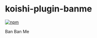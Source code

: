 # koishi-plugin-banme

[![npm](https://img.shields.io/npm/v/koishi-plugin-banme?style=flat-square)](https://www.npmjs.com/package/koishi-plugin-banme)

Ban Ban Me

